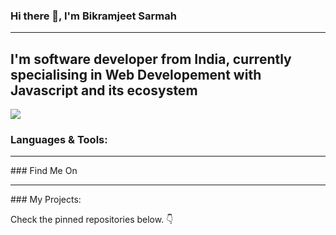 ### Hi there 👋, I'm Bikramjeet Sarmah
<hr/>

<h2> I'm software developer from India, currently specialising in Web Developement with Javascript and its ecosystem </h2>

<div>
	<img
		 align="center"
 	 	src="https://github-readme-stats.vercel.app/api?username=BikramjeetSarmah03&show_icons=true&theme=radical"
	/>
</div>

### Languages & Tools:

<hr/>
### Find Me On

<hr/>
### My Projects:
    <p>Check the pinned repositories below. 👇
